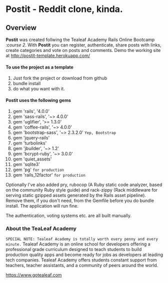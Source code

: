 # Postit - Reddit clone, kinda.
## Overview

**Postit** was created follwing the Tealeaf Academy Rails Online Bootcamp *:course 2*. With **Postit** you can register, authenticate, share posts with links, create categories and vote on posts and comments. Demo the working site at <http://postit-template.herokuapp.com/>

####  To use the project as a template
1. Just fork the project or download from github
2. bundle install
3. do what you want with it.

####  Postit uses the following gems

1. gem 'rails', '4.0.0'
2. gem 'sass-rails', '~> 4.0.0'
3. gem 'uglifier', '>= 1.3.0'
4. gem 'coffee-rails', '~> 4.0.0'
5. gem 'bootstrap-sass', '~> 2.3.2.0' `Yep, Bootstrap` 
6. gem 'jquery-rails'
7. gem 'turbolinks'
8. gem 'jbuilder', '~> 1.2'
9. gem 'bcrypt-ruby', '~> 3.0.0'
10. gem 'quiet_assets'
11. gem 'sqlite3'
12. gem 'pg' `for production` 
13. gem 'rails_12factor' `for production` 

Optionally I've also added pry, rubocop (A Ruby static code analyzer, based on the community Ruby style guide) and rack-zippy (Rack middleware for serving static gzipped assets generated by the Rails asset pipeline). Remove them, if you don't need, from the Gemfile before you do bundle install. The application will run fine.

The authentication, voting systems etc. are all built manually.

### About the TeaLeaf Academy
`SPECIAL NOTE: Tealeaf Academy is totally worth every penny and every minute.`
Tealeaf Academy is an online school for developers offering a professional grade curriculum designed to teach students to build production quality apps and become ready for jobs as developers at leading tech companies. Tealeaf Academy offers students constant support from teachers, teacher assistants, and a community of peers around the world.

<https://www.gotealeaf.com>